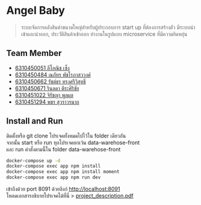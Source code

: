 # Angel Baby

> ระบบจัดการคลังสินค้าขนาดใหญ่สำหรับผู้ประกอบการ start up ที่ต้องการสร้างตัว มีระบบนำเข้าและนำออก, ประวัติสินค้าเข้าออก ทำงานในรูปแบบ microservice ที่มีความยิดหยุ่น
## Team Member
- [6310450051 ลีโอณิช เซ็ง](https://github.com/KenzieLeonic)
- [6310450484 ณภัทร พัชโรภาสววงศ์](https://github.com/aungpor)
- [6310450662 รัชต์ธร ทรงศรีวิสุทธิ์](https://github.com/Ratchathorn)
- [6310450671 รินลดา ตีระศิริชัย](https://github.com/opaller91)
- [6310451022 จิรัชญา พูลผล](https://github.com/ppinip)
- [6310451294 พชร สุวราวรนาถ](https://github.com/lrisia)

## Install and Run

ติดตั้งหรือ git clone โปรเจคทั้งหมดไปไว้ใน folder เดียวกัน <br>
จากนั้น start หรือ run ทุกโปรเจคยกเว้น data-warehose-front <br>
และ run คำสั่งตามนี้ใน folder data-warehose-front

```bash
docker-compose up -d
docker-compose exec app npm install
docker-compose exec app npm install moment
docker-compose exec app npm run dev
```

เข้าถึงด้วย port 8091 ด้วยลิงก์ [http://localhost:8091](http://localhost:8091) <br>
โหลดเอกสารอธิบายโปรเจคได้ที่นี่ > [project_description.pdf](https://github.com/angeldashbaby/data-warehose-front/files/9965213/Software_Engineer_Project-Slide.pdf)
